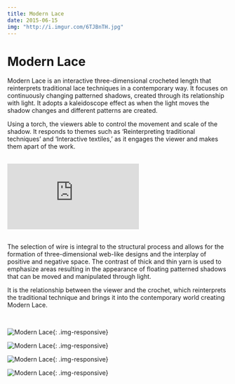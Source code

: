 ```yaml
---
title: Modern Lace
date: 2015-06-15
img: "http://i.imgur.com/6TJBnTH.jpg"
---
```


# Modern Lace

Modern Lace is an interactive three-dimensional crocheted length that reinterprets traditional lace techniques in a contemporary way. It focuses on continuously changing patterned shadows, created through its relationship with light. It adopts a kaleidoscope effect as when the light moves the shadow changes and different patterns are created.

Using a torch, the viewers able to control the movement and scale of the shadow. It responds to themes such as ‘Reinterpreting traditional techniques’ and ‘Interactive textiles,’ as it engages the viewer and makes them apart of the work.

<br>

<div class="embed-responsive embed-responsive-16by9"> <iframe class="embed-responsive-item" src="https://www.youtube.com/embed/cClMlQQfuGk?rel=0&amp;showinfo=0&amp;autohide=1" frameborder="0" allowfullscreen=""></iframe> </div>

<br>

The selection of wire is integral to the structural process and allows for the formation of three-dimensional web-like designs and the interplay of positive and negative space.  The contrast of thick and thin yarn is used to emphasize areas resulting in the appearance of floating patterned shadows that can be moved and manipulated through light.

It is the relationship between the viewer and the crochet, which reinterprets the traditional technique and brings it into the contemporary world creating Modern Lace.

<br>


![Modern Lace](http://i.imgur.com/NrVUyQu.jpg){: .img-responsive}

![Modern Lace](http://i.imgur.com/Z3wJD48.jpg){: .img-responsive}

![Modern Lace](http://i.imgur.com/WVwgDOe.jpg){: .img-responsive}

![Modern Lace](http://i.imgur.com/3K0G8Ct.jpg){: .img-responsive}

